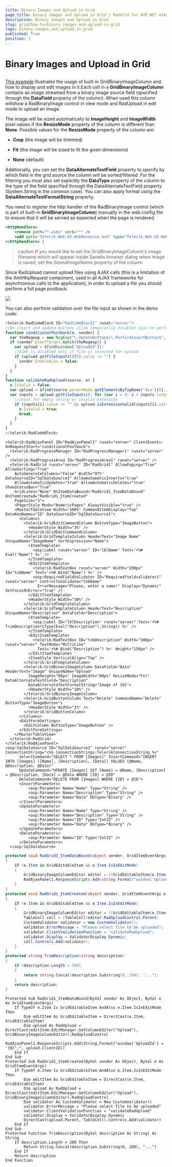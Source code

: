 ```yaml
---
title: Binary Images and Upload in Grid
page_title: Binary Images and Upload in Grid | RadGrid for ASP.NET AJAX Documentation
description: Binary Images and Upload in Grid
slug: grid/how-to/binary-images-and-upload-in-grid
tags: binary,images,and,upload,in,grid
published: True
position: 7
---
```


# Binary Images and Upload in Grid



## 

[This example](http://demos.telerik.com/aspnet-ajax/controls/examples/integration/raduploadinajaxifiedgrid/defaultcs.aspx?product=grid) illustrates the usage of built-in GridBinaryImageColumn and how to display and edit images in it.Each cell in a **GridBinaryImageColumn** contains an image streamed from a binary image source field (specified through the **DataField** property of the column). When used this column willshow a RadBinaryImage control in view mode and RadUpload in edit mode to upload an image.

The image will be sized automatically to **ImageHeight** and **ImageWidth** pixel values if the **ResizeMode** property of the column is different than **None**. Possible values for the **ResizeMode** property of the column are:

* **Crop** (the image will be trimmed)

* **Fit** (the image will be sized to fit the given dimensions)

* **None** (default)

Additionally, you can set the **DataAlternateTextField** property to specify by which field in the grid source the column will be sorted/filtered. For the filtering you must also set explicitly the **DataType** property of the column to the type of the field specified through the DataAlternateTextField property (System.String in the common case). You can also apply format using the **DataAlternateTextFormatString** property.


You need to register the http handler of the RadBinaryImage control (which is part of built-in **GridBinaryImageColumn**) manually in the web.config file to ensure that it will be served as expected when the page is rendered.


````XML
<httpHandlers>
    <remove path="*.asmx" verb="*" />
    <add path="Telerik.Web.UI.WebResource.axd" type="Telerik.Web.UI.WebResource" verb="*" validate="false" />
</httpHandlers> |
````


>caution If you would like to set the GridBinaryImageColumn's image filename which will appear inside SaveAs browser dialog when image is saved, set the *SavedImageName* property of the column
>


Since RadUpload cannot upload files using AJAX calls (this is a limitation of the XmlHttpRequest component, used in all AJAX frameworks for asynchronous calls to the application), in order to upload a file you should perform a full page postback.

![](images/grd_BinaryImageGridUploadAjaxEdit_thumb.PNG)

You can also perform validation over the file input as shown in the demo code:



````JavaScript	
<telerik:RadCodeBlock ID="RadCodeBlock1" runat="server">
//On insert and update buttons click temporarily disables ajax to perform upload actions      
function conditionalPostback(e, sender) {
  var theRegexp = new RegExp("\.UpdateButton$|\.PerformInsertButton$", "ig");
  if (sender.EventTarget.match(theRegexp)) {
    var upload = $find(window['UploadId']);
    //AJAX is disabled only if file is selected for upload                  
    if (upload.getFileInputs()[0].value != "") {
      sender.EnableAjax = false;
    }
  }
}
function validateRadUpload(source, e) {
  e.IsValid = false;
  var upload = $find(source.parentNode.getElementsByTagName('div')[0].id);
  var inputs = upload.getFileInputs(); for (var i = 0; i < inputs.length; i++) {
    //check for empty string or invalid extension     
    if (inputs[i].value != "" && upload.isExtensionValid(inputs[i].value)) {
      e.IsValid = true;
      break;
    } 
  } 
}
</telerik:RadCodeBlock>
````
````ASP.NET
<telerik:RadAjaxPanel ID="RadAjaxPanel1" runat="server" ClientEvents-OnRequestStart="conditionalPostback">
  <telerik:RadProgressManager ID="RadProgressManager1" runat="server" />
  <telerik:RadProgressArea ID="RadProgressArea1" runat="server" />
  <telerik:RadGrid runat="server" ID="RadGrid1" AllowPaging="True" AllowSorting="True"
    AutoGenerateColumns="False" Width="97%" DataSourceID="SqlDataSource1" AllowAutomaticInserts="true"
    AllowAutomaticUpdates="true" AllowAutomaticDeletes="true" ShowStatusBar="True"
    GridLines="None" OnItemDataBound="RadGrid1_ItemDataBound" OnItemCreated="RadGrid1_ItemCreated"
    PageSize="3">
    <PagerStyle Mode="NumericPages" AlwaysVisible="true" />
    <MasterTableView Width="100%" CommandItemDisplay="Top" DataKeyNames="ID" DataSourceID="SqlDataSource1">
      <Columns>
        <telerik:GridEditCommandColumn ButtonType="ImageButton">
          <HeaderStyle Width="3%" />
        </telerik:GridEditCommandColumn>
        <telerik:GridTemplateColumn HeaderText="Image Name" UniqueName="ImageName" SortExpression="Name">
          <ItemTemplate>
            <asp:Label runat="server" ID="lblName" Text='<%# Eval("Name") %>' />
          </ItemTemplate>
          <EditItemTemplate>
            <telerik:RadTextBox runat="server" Width="200px" ID="txbName" Text='<%# Bind("Name") %>' />
            <asp:RequiredFieldValidator ID="Requiredfieldvalidator1" runat="server" ControlToValidate="txbName"
              ErrorMessage="Please, enter a name!" Display="Dynamic" SetFocusOnError="true" />
          </EditItemTemplate>
          <HeaderStyle Width="30%" />
        </telerik:GridTemplateColumn>
        <telerik:GridTemplateColumn HeaderText="Description" UniqueName="Description" DataField="Description">
          <ItemTemplate>
            <asp:Label ID="lblDescription" runat="server" Text='<%# TrimDescription(CType(Eval("Description"),String)) %>' />
          </ItemTemplate>
          <EditItemTemplate>
            <telerik:RadTextBox ID="txbDescription" Width="300px" runat="server" TextMode="MultiLine"
              Text='<%# Bind("Description") %>' Height="150px" />
          </EditItemTemplate>
          <ItemStyle VerticalAlign="Top" />
        </telerik:GridTemplateColumn>
        <telerik:GridBinaryImageColumn DataField="Data" HeaderText="Image" UniqueName="Upload"
          ImageHeight="80px" ImageWidth="80px" ResizeMode="Fit" DataAlternateTextField="Description"
          DataAlternateTextFormatString="Image of {0}">
          <HeaderStyle Width="10%" />
        </telerik:GridBinaryImageColumn>
        <telerik:GridButtonColumn Text="Delete" CommandName="Delete" ButtonType="ImageButton">
          <HeaderStyle Width="2%" />
        </telerik:GridButtonColumn>
      </Columns>
      <EditFormSettings>
        <EditColumn ButtonType="ImageButton" />
      </EditFormSettings>
    </MasterTableView>
  </telerik:RadGrid>
</telerik:RadAjaxPanel>
<asp:SqlDataSource ID="SqlDataSource1" runat="server" ConnectionString="<%$ ConnectionStrings:TelerikConnectionString %>"
      SelectCommand="SELECT * FROM [Images]" InsertCommand="INSERT INTO [Images] ([Name], [Description], [Data]) VALUES (@Name, @Description, @Data)"
      UpdateCommand="UPDATE [Images] SET [Name] = @Name, [Description] = @Description, [Data] = @Data WHERE [ID] = @ID"
      DeleteCommand="DELETE FROM [Images] WHERE [ID] = @ID">
      <InsertParameters>
          <asp:Parameter Name="Name" Type="String" />
          <asp:Parameter Name="Description" Type="String" />
          <asp:Parameter Name="Data" DbType="Binary" />
      </InsertParameters>
      <UpdateParameters>
          <asp:Parameter Name="Name" Type="String" />
          <asp:Parameter Name="Description" Type="String" />
          <asp:Parameter Name="ID" Type="Int32" />
          <asp:Parameter Name="Data" DbType="Binary" />
      </UpdateParameters>
      <DeleteParameters>
          <asp:Parameter Name="ID" Type="Int32" />
      </DeleteParameters>
  </asp:SqlDataSource>
````
````C#
protected void RadGrid1_ItemDataBound(object sender, GridItemEventArgs e)
{
    if (e.Item is GridEditableItem && e.Item.IsInEditMode)
    {
        GridBinaryImageColumnEditor editor = ((GridEditableItem)e.Item).EditManager.GetColumnEditor("Upload") as GridBinaryImageColumnEditor;
        RadAjaxPanel1.ResponseScripts.Add(string.Format("window['UploadId'] = '{0}';", editor.RadUploadControl.ClientID));
    }
}
protected void RadGrid1_ItemCreated(object sender, GridItemEventArgs e)
{
    if (e.Item is GridEditableItem && e.Item.IsInEditMode)
    {
        GridBinaryImageColumnEditor editor = ((GridEditableItem)e.Item).EditManager.GetColumnEditor("Upload") as GridBinaryImageColumnEditor;
        TableCell cell = (TableCell)editor.RadUploadControl.Parent;
        CustomValidator validator = new CustomValidator();
        validator.ErrorMessage = "Please select file to be uploaded";
        validator.ClientValidationFunction = "validateRadUpload";
        validator.Display = ValidatorDisplay.Dynamic;
        cell.Controls.Add(validator);
    }
}
protected string TrimDescription(string description)
{
    if (description.Length > 200)
    {
        return string.Concat(description.Substring(0, 200), "...");
    }
    return description;
}

````
````VB
Protected Sub RadGrid1_ItemDataBound(ByVal sender As Object, ByVal e As GridItemEventArgs)
    If TypeOf e.Item Is GridEditableItem AndAlso e.Item.IsInEditMode Then
        Dim editItem As GridEditableItem = DirectCast(e.Item, GridEditableItem)
        Dim upload As RadUpload = DirectCast(editItem.EditManager.GetColumnEditor("Upload"), GridBinaryImageColumnEditor).RadUploadControl
        RadAjaxPanel1.ResponseScripts.Add(String.Format("window['UploadId'] = '{0}';", upload.ClientID))
    End If
End Sub
Protected Sub RadGrid1_ItemCreated(ByVal sender As Object, ByVal e As GridItemEventArgs)
    If TypeOf e.Item Is GridEditableItem AndAlso e.Item.IsInEditMode Then
        Dim editItem As GridEditableItem = DirectCast(e.Item, GridEditableItem)
        Dim upload As RadUpload = DirectCast(editItem.EditManager.GetColumnEditor("Upload"), GridBinaryImageColumnEditor).RadUploadControl
        Dim validator As CustomValidator = New CustomValidator()
        validator.ErrorMessage = "Please select file to be uploaded"
        validator.ClientValidationFunction = "validateRadUpload"
        validator.Display = ValidatorDisplay.Dynamic
        DirectCast(upload.Parent, TableCell).Controls.Add(validator)
    End If
End Sub
Protected Function TrimDescription(ByVal description As String) As String
    If description.Length > 200 Then
        Return String.Concat(description.Substring(0, 200), "...")
    End If
    Return description
End Function
````


